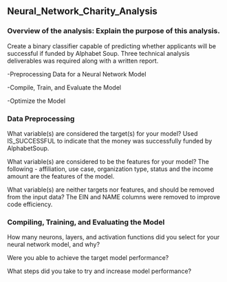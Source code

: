 ## Neural_Network_Charity_Analysis


### Overview of the analysis: Explain the purpose of this analysis.
Create a binary classifier capable of predicting whether applicants will be successful if funded by Alphabet Soup. Three technical analysis deliverables was required along with a written report. 

-Preprocessing Data for a Neural Network Model

-Compile, Train, and Evaluate the Model

-Optimize the Model

### Data Preprocessing

What variable(s) are considered the target(s) for your model?
Used IS_SUCCESSFUL to indicate that the money was successfully funded by AlphabetSoup.

What variable(s) are considered to be the features for your model?
The following - affiliation, use case, organization type, status and the income amount are the features of the model.

What variable(s) are neither targets nor features, and should be removed from the input data?
The EIN and NAME columns were removed to improve code efficiency.

### Compiling, Training, and Evaluating the Model

How many neurons, layers, and activation functions did you select for your neural network model, and why?

Were you able to achieve the target model performance?

What steps did you take to try and increase model performance?
